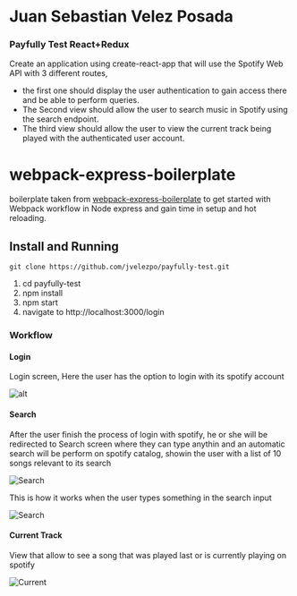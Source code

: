 # Juan Sebastian Velez Posada
### Payfully Test React+Redux
Create an application using create-react-app that will use the Spotify Web API with 3 different
routes,
* the first one should display the user authentication to gain access there and be able to
perform queries.
* The Second view should allow the user to search music in Spotify using the search endpoint.
* The third view should allow the user to view the current track being played with the
authenticated user account.

# webpack-express-boilerplate
boilerplate taken from [webpack-express-boilerplate](https://github.com/christianalfoni/webpack-express-boilerplate) to get started with Webpack workflow in Node express and gain time in setup and hot reloading.

## Install and Running
`git clone https://github.com/jvelezpo/payfully-test.git`

1. cd payfully-test
2. npm install
3. npm start
4. navigate to http://localhost:3000/login



### Workflow

#### Login
Login screen, Here the user has the option to login with its spotify account

![alt](https://raw.githubusercontent.com/jvelezpo/payfully-test/master/resources/images/login.png)


#### Search
After the user finish the process of login with spotify, he or she will be redirected to Search screen where they can type anythin and an automatic search will be perform on spotify catalog, showin the user with a list of 10 songs relevant to its search

![Search](https://raw.githubusercontent.com/jvelezpo/payfully-test/master/resources/images/search-empty.png)

This is how it works when the user types something in the search input

![Search](https://raw.githubusercontent.com/jvelezpo/payfully-test/master/resources/images/search.png)

#### Current Track
View that allow to see a song that was played last or is currently playing on spotify

![Current](https://raw.githubusercontent.com/jvelezpo/payfully-test/master/resources/images/current.png)

